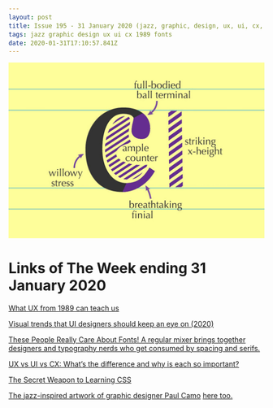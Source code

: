 ```yaml
---
layout: post
title: Issue 195 - 31 January 2020 (jazz, graphic, design, ux, ui, cx, 1989, fonts)
tags: jazz graphic design ux ui cx 1989 fonts
date: 2020-01-31T17:10:57.841Z
---
```

![What UX from 1989 can teach us](/assets/uploads/issue-195.jpg "What UX from 1989 can teach us")

# Links of The Week ending 31 January 2020

<a href="https://uxdesign.cc/what-ux-from-1989-can-teach-us-22476ac5703c" title="What UX from 1989 can teach us" alt="What UX from 1989 can teach us">What UX from 1989 can teach us</a>

<a href="https://uxdesign.cc/visual-trends-that-ui-designers-should-keep-an-eye-on-e622d9086310" title="Visual trends that UI designers should keep an eye on (2020)" alt="Visual trends that UI designers should keep an eye on (2020)" target="_blank">Visual trends that UI designers should keep an eye on (2020)</a>

<a href="https://www.nytimes.com/2020/01/24/style/typography-font-design.html" title="These People Really Care About Fonts! A regular mixer brings together designers and typography nerds who get consumed by spacing and serifs." alt="These People Really Care About Fonts! A regular mixer brings together designers and typography nerds who get consumed by spacing and serifs." target="_blank">These People Really Care About Fonts! A regular mixer brings together designers and typography nerds who get consumed by spacing and serifs.</a>

<a href="https://www.the-future-of-commerce.com/2020/01/20/ux-vs-ui-vs-cx/" title="UX vs UI vs CX: What’s the difference and why is each so important?" alt="UX vs UI vs CX: What’s the difference and why is each so important?" target="_blank">UX vs UI vs CX: What’s the difference and why is each so important?</a>

<a href="https://css-tricks.com/the-secret-weapon-to-learning-css/" title="The Secret Weapon to Learning CSS" alt="The Secret Weapon to Learning CSS" target="_blank">The Secret Weapon to Learning CSS</a>

<a href="https://thevinylfactory.com/features/designer-paul-camo-interview/" title="The jazz-inspired artwork of graphic designer Paul Camo" alt="The jazz-inspired artwork of graphic designer Paul Camo" target="_blank">The jazz-inspired artwork of graphic designer Paul Camo</a> <a href="https://www.instagram.com/_studiocamo_/" title="Paul Camo" alt="Paul Camo">here too.</a>